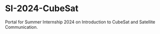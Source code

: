 # SI-2024-CubeSat
Portal for Summer Internship 2024 on Introduction to CubeSat and Satellite Communication.
